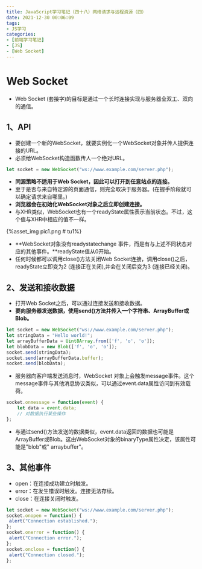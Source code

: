 ```yaml
---
title: JavaScript学习笔记（四十八）网络请求与远程资源（四）
date: 2021-12-30 00:06:09
tags:
- JS学习
categories:
- [前端学习笔记]
- [JS]
- [Web Socket]
---
```


# Web Socket

* Web Socket (套接字)的目标是通过一个长时连接实现与服务器全双工、双向的通信。

## 1、API

* 要创建一个新的WebSocket，就要实例化一个WebSocket对象并传人提供连接的URL。
* 必须给WebSocket构造函数传人一个绝对URL。

```js
let socket = new WebSocket("ws://www.example.com/server.php");
```

* **同源策略不适用于Web Socket，因此可以打开到任意站点的连接。**
* 至于是否与来自特定源的页面通信，则完全取决于服务器。(在握手阶段就可以确定请求来自哪里。)
* **浏览器会在初始化WebSocket对象之后立即创建连接。**
* 与XHR类似，WebSocket也有一个readyState属性表示当前状态。不过，这个值与XHR中相应的值不一样。

{%asset_img pic1.png # tu1%}

* **WebSocket对象没有readystatechange 事件，而是有与上述不同状态对应的其他事件。**readyState值从0开始。
* 任何时候都可以调用close()方法关闭Web Socket连接，调用close()之后，readyState立即变为2 (连接正在关闭),并会在关闭后变为3 (连接已经关闭)。

## 2、发送和接收数据

* 打开Web Socket之后，可以通过连接发送和接收数据。
* **要向服务器发送数据，使用send()方法并传入一个字符串、ArrayBuffer或Blob。**

```js
let socket = new WebSocket("ws://www.example.com/server.php"); 
let stringData = "Hello world!"; 
let arrayBufferData = Uint8Array.from(['f', 'o', 'o']); 
let blobData = new Blob(['f', 'o', 'o']); 
socket.send(stringData); 
socket.send(arrayBufferData.buffer); 
socket.send(blobData);
```

* 服务器向客户端发送消息时，WebSocket 对象上会触发message事件。这个message事件与其他消息协议类似，可以通过event.data属性访问到有效载荷。

```js
socket.onmessage = function(event) { 
    let data = event.data; 
    // 对数据执行某些操作
}; 
```

* 与通过send()方法发送的数据类似，event.data返回的数据也可能是ArrayBuffer或Blob。这由WebSocket对象的binaryType属性决定，该属性可能是"blob"或" arraybuffer"。

## 3、其他事件

* open：在连接成功建立时触发。
* error：在发生错误时触发。连接无法存续。
* close：在连接关闭时触发。

```js
let socket = new WebSocket("ws://www.example.com/server.php"); 
socket.onopen = function() { 
 alert("Connection established."); 
}; 
socket.onerror = function() { 
 alert("Connection error."); 
}; 
socket.onclose = function() { 
 alert("Connection closed."); 
}; 
```